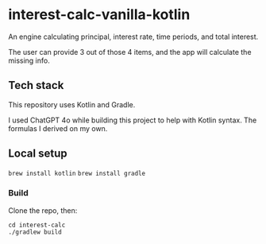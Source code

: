# interest-calc-vanilla-kotlin

An engine calculating principal, interest rate, time periods, and total interest.  

The user can provide 3 out of those 4 items, and the app will calculate the missing info.  

## Tech stack

This repository uses Kotlin and Gradle.  

I used ChatGPT 4o while building this project to help with Kotlin syntax.  The formulas I derived on my own.  

## Local setup

`brew install kotlin`
`brew install gradle`

### Build

Clone the repo, then: 

```shell
cd interest-calc
./gradlew build
```
